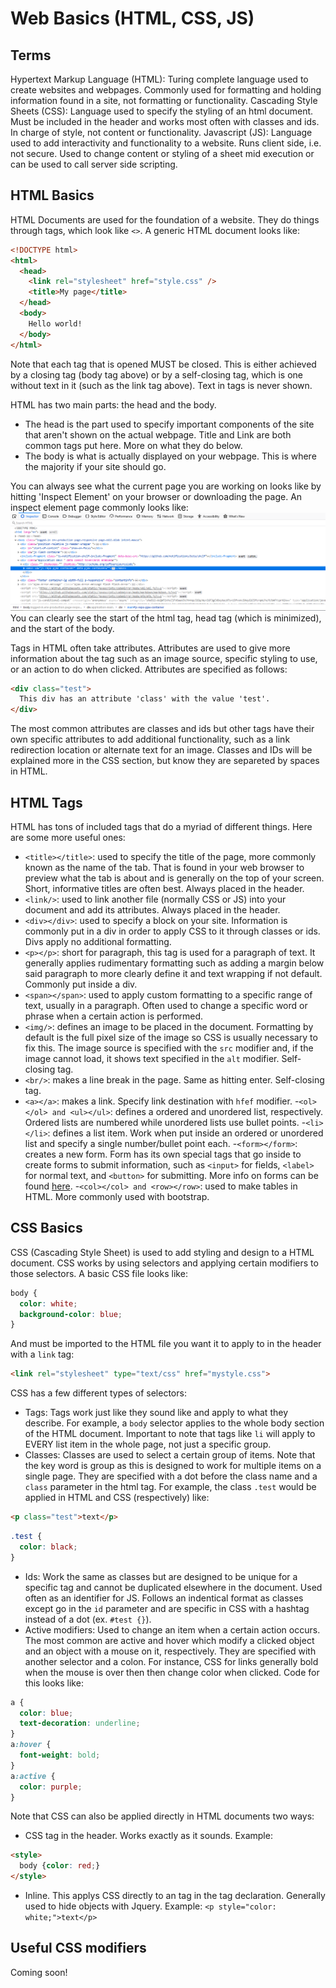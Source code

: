 # Web Basics (HTML, CSS, JS)
## Terms
Hypertext Markup Language (HTML): Turing complete language used to create websites and webpages.  Commonly used for formatting and holding information found in a site, not formatting or functionality.
Cascading Style Sheets (CSS): Language used to specify the styling of an html document.  Must be included in the header and works most often with classes and ids.  In charge of style, not content or functionality.
Javascript (JS): Language used to add interactivity and functionality to a website.  Runs client side, i.e. not secure.  Used to change content or styling of a sheet mid execution or can be used to call server side scripting.

## HTML Basics
HTML Documents are used for the foundation of a website.  They do things through tags, which look like ```<>```.  A generic HTML document looks like:
```html
<!DOCTYPE html>
<html>
  <head>
    <link rel="stylesheet" href="style.css" />
    <title>My page</title>
  </head>
  <body>
    Hello world!
  </body>
</html>
```
Note that each tag that is opened MUST be closed.  This is either achieved by a closing tag (body tag above) or by a self-closing tag, which is one without text in it (such as the link tag above).  Text in tags is never shown.

HTML has two main parts: the head and the body.
- The head is the part used to specify important components of the site that aren't shown on the actual webpage.  Title and Link are both common tags put here.  More on what they do below.
- The body is what is actually displayed on your webpage.  This is where the majority if your site should go.

You can always see what the current page you are working on looks like by hitting 'Inspect Element' on your browser or downloading the page.  An inspect element page commonly looks like:
![Inspect Element](resources/inspect.PNG)
You can clearly see the start of the html tag, head tag (which is minimized), and the start of the body.

Tags in HTML often take attributes.  Attributes are used to give more information about the tag such as an image source, specific styling to use, or an action to do when clicked.  Attributes are specified as follows:
```html
<div class="test">
  This div has an attribute 'class' with the value 'test'.
</div>
```
The most common attributes are classes and ids but other tags have their own specific attributes to add additional functionality, such as a link redirection location or alternate text for an image.  Classes and IDs will be explained more in the CSS section, but know they are separeted by spaces in HTML.

## HTML Tags
HTML has tons of included tags that do a myriad of different things.  Here are some more useful ones:
- ```<title></title>```: used to specify the title of the page, more commonly known as the name of the tab.  That is found in your web browser to preview what the tab is about and is generally on the top of your screen.  Short, informative titles are often best.  Always placed in the header.
- ```<link/>```: used to link another file (normally CSS or JS) into your document and add its attributes.  Always placed in the header.
- ```<div></div>```: used to specify a block on your site.  Information is commonly put in a div in order to apply CSS to it through classes or ids.  Divs apply no additional formatting.
- ```<p></p>```: short for paragraph, this tag is used for a paragraph of text.  It generally applies rudimentary formatting such as adding a margin below said paragraph to more clearly define it and text wrapping if not default.  Commonly put inside a div.
- ```<span></span>```: used to apply custom formatting to a specific range of text, usually in a paragraph.  Often used to change a specific word or phrase when a certain action is performed.
- ```<img/>```: defines an image to be placed in the document.  Formatting by default is the full pixel size of the image so CSS is usually necessary to fix this.  The image source is specified with the ```src``` modifier and, if the image cannot load, it shows text specified in the ```alt``` modifier.  Self-closing tag.
- ```<br/>```: makes a line break in the page.  Same as hitting enter.  Self-closing tag.
- ```<a></a>```: makes a link.  Specify link destination with ```hfef``` modifier.
-```<ol></ol> and <ul></ul>```: defines a ordered and unordered list, respectively.  Ordered lists are numbered while unordered lists use bullet points.
-```<li></li>```: defines a list item.  Work when put inside an ordered or unordered list and specify a single number/bullet point each.
-```<form></form>```: creates a new form.  Form has its own special tags that go inside to create forms to submit information, such as ```<input>``` for fields, ```<label>``` for normal text, and ```<button>``` for submitting.  More info on forms can be found [here](https://www.w3schools.com/html/html_forms.asp).
-```<col></col> and <row></row>```: used to make tables in HTML.  More commonly used with bootstrap.

## CSS Basics
CSS (Cascading Style Sheet) is used to add styling and design to a HTML document.  CSS works by using selectors and applying certain modifiers to those selectors.  A basic CSS file looks like:
```css
body {
  color: white;
  background-color: blue;
}
```
And must be imported to the HTML file you want it to apply to in the header with a ```link``` tag:
```html
<link rel="stylesheet" type="text/css" href="mystyle.css">
```
CSS has a few different types of selectors:
- Tags: Tags work just like they sound like and apply to what they describe.  For example, a ```body``` selector applies to the whole body section of the HTML document.  Important to note that tags like ```li``` will apply to EVERY list item in the whole page, not just a specific group.
- Classes: Classes are used to select a certain group of items.  Note that the key word is group as this is designed to work for multiple items on a single page.  They are specified with a dot before the class name and a ```class``` parameter in the html tag. For example, the class ```.test``` would be applied in HTML and CSS (respectively) like:
```html
<p class="test">text</p>
```
```css
.test {
  color: black;
}
```
- Ids: Work the same as classes but are designed to be unique for a specific tag and cannot be duplicated elsewhere in the document.  Used often as an identifier for JS.  Follows an indentical format as classes except go in the ```id``` parameter and are specific in CSS with a hashtag instead of a dot (ex. ```#test {}```).
- Active modifiers: Used to change an item when a certain action occurs.  The most common are active and hover which modify a clicked object and an object with a mouse on it, respectively.  They are specified with another selector and a colon.  For instance, CSS for links generally bold when the mouse is over then then change color when clicked.  Code for this looks like:
```css
a {
  color: blue;
  text-decoration: underline;
}
a:hover {
  font-weight: bold;
}
a:active {
  color: purple;
}
```
Note that CSS can also be applied directly in HTML documents two ways:
- CSS tag in the header.  Works exactly as it sounds.  Example:
```html
<style>
  body {color: red;}
</style>
```
- Inline.  This applys CSS directly to an tag in the tag declaration.  Generally used to hide objects with Jquery.  Example:
```<p style="color: white;">text</p>```

## Useful CSS modifiers
Coming soon!
